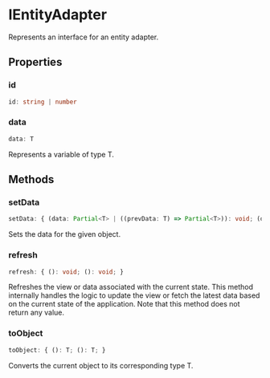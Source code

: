 # IEntityAdapter

Represents an interface for an entity adapter.

## Properties

### id

```ts
id: string | number
```

### data

```ts
data: T
```

Represents a variable of type T.

## Methods

### setData

```ts
setData: { (data: Partial<T> | ((prevData: T) => Partial<T>)): void; (data: Partial<T> | ((prevData: T) => Partial<T>)): void; }
```

Sets the data for the given object.

### refresh

```ts
refresh: { (): void; (): void; }
```

Refreshes the view or data associated with the current state.
This method internally handles the logic to update the view or fetch the latest data
based on the current state of the application.
Note that this method does not return any value.

### toObject

```ts
toObject: { (): T; (): T; }
```

Converts the current object to its corresponding type T.
